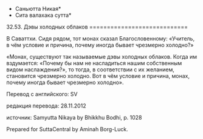 * Саньютта Никая*
* Сита валахака сутта*

32\.53\. Дэвы холодных облаков
\=\=\=\=\=\=\=\=\=\=\=\=\=\=\=\=\=\=\=\=\=\=\=\=\=\=\=\=

В Саваттхи\. Сидя рядом, тот монах сказал Благословенному: «Учитель, в чём условие и причина, почему иногда бывает чрезмерно холодно?»

«Монах, существуют так называемые дэвы холодных облаков\. Когда им вздумается: «Почему бы нам не насладиться нашим собственным видом наслаждения?», то тогда, в соответствии с их желанием, становится чрезмерно холодно\. Вот в чём условие и причина, монах, почему иногда бывает чрезмерно холодно»\.

Перевод с английского: SV

редакция перевода: 28\.11\.2012

источник: Samyutta Nikaya by Bhikkhu Bodhi, p\. 1028

Prepared for SuttaCentral by Aminah Borg\-Luck\.